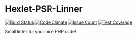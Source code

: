 
# Hexlet-PSR-Linner

[![Build Status](https://travis-ci.org/StalkAlex/hexlet-psr-linter.svg?branch=master)](https://travis-ci.org/StalkAlex/hexlet-psr-linter)
[![Code Climate](https://codeclimate.com/github/StalkAlex/hexlet-psr-linter/badges/gpa.svg)](https://codeclimate.com/github/StalkAlex/hexlet-psr-linter)
[![Issue Count](https://codeclimate.com/github/StalkAlex/hexlet-psr-linter/badges/issue_count.svg)](https://codeclimate.com/github/StalkAlex/hexlet-psr-linter)
[![Test Coverage](https://codeclimate.com/github/StalkAlex/hexlet-psr-linter/badges/coverage.svg)](https://codeclimate.com/github/StalkAlex/hexlet-psr-linter)

Small linter for your nice PHP code!
